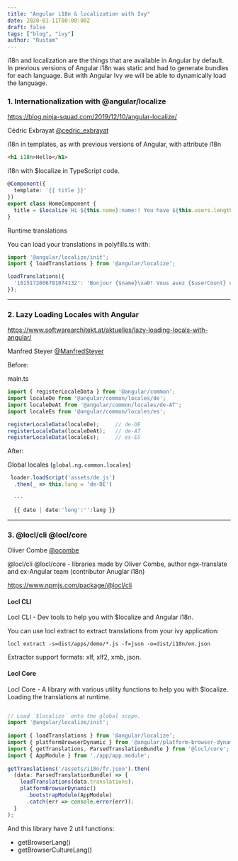 ```yaml
---
title: "Angular i18n & localization with Ivy"
date: 2020-01-11T00:00:00Z
draft: false
tags: ["blog", "ivy"]
author: "Rustam"
---
```


i18n and localization are the things that are available in Angular by default.
In previous versions of Angular i18n was static and had to generate bundles for each language.
But with Angular Ivy we will be able to dynamically load the language.

<!--more-->


### 1. Internationalization with @angular/localize
https://blog.ninja-squad.com/2019/12/10/angular-localize/

Cédric Exbrayat 
[@cedric_exbrayat](https://twitter.com/cedric_exbrayat)


i18n in templates, as with previous versions of Angular, with attribute i18n

```html
<h1 i18n>Hello</h1>
```

i18n with $localize in TypeScript code.

```ts
@Component({
  template: '{{ title }}'
})
export class HomeComponent {
  title = $localize`Hi ${this.name}:name:! You have ${this.users.length}:userCount: users.`;
}
```

Runtime translations

You can load your translations in polyfills.ts with:

```ts
import '@angular/localize/init';
import { loadTranslations } from '@angular/localize';

loadTranslations({
  '1815172606781074132': 'Bonjour {$name}\xa0! Vous avez {$userCount} utilisateurs.'
});
```

----

### 2. Lazy Loading Locales with Angular
https://www.softwarearchitekt.at/aktuelles/lazy-loading-locals-with-angular/

Manfred Steyer [@ManfredSteyer](https://twitter.com/ManfredSteyer)


Before:

main.ts
```ts
import { registerLocaleData } from '@angular/common';
import localeDe from '@angular/common/locales/de';
import localeDeAt from '@angular/common/locales/de-AT';
import localeEs from '@angular/common/locales/es';

registerLocaleData(localeDe);     // de-DE
registerLocaleData(localeDeAt);   // de-AT
registerLocaleData(localeEs);     // es-ES
```

After:

Global locales (`global.ng.common.locales`)

```ts
 loader.loadScript('assets/de.js')
  .then(_ => this.lang = 'de-DE')

  ---

  {{ date | date:'long':'':lang }}
```

----

### 3. @locl/cli @locl/core

Oliver Combe [@ocombe](https://twitter.com/ocombe)

@locl/cli @locl/core - libraries made by Oliver Combe, author ngx-translate and ex-Angular team (contributor Anuglar i18n) 

https://www.npmjs.com/package/@locl/cli

#### Locl CLI
Locl CLI - Dev tools to help you with $localize and Angular i18n.

You can use locl extract to extract translations from your ivy application:

```
locl extract -s=dist/apps/demo/*.js -f=json -o=dist/i18n/en.json
```

Extractor support formats: xlf, xlf2, xmb, json.


#### Locl Core
Locl Core - A library with various utility functions to help you with $localize. Loading the translations at runtime.


```ts

// Load `$localize` onto the global scope.
import '@angular/localize/init';
 
import { loadTranslations } from '@angular/localize';
import { platformBrowserDynamic } from '@angular/platform-browser-dynamic';
import { getTranslations, ParsedTranslationBundle } from '@locl/core';
import { AppModule } from './app/app.module';
 
getTranslations('/assets/i18n/fr.json').then(
  (data: ParsedTranslationBundle) => {
    loadTranslations(data.translations);
    platformBrowserDynamic()
      .bootstrapModule(AppModule)
      .catch(err => console.error(err));
  }
);

```

And this library have 2 util functions:
- getBrowserLang()
- getBrowserCultureLang()

